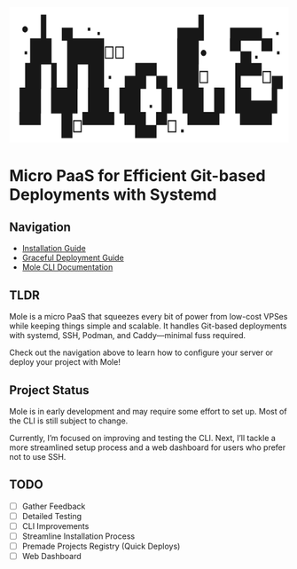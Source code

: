 ![Mole Logo](mole.svg)
   
# Micro PaaS for Efficient Git-based Deployments with Systemd

## Navigation

- [Installation Guide](/docs/install.md)
- [Graceful Deployment Guide](/docs/graceful_deployment.md)
- [Mole CLI Documentation](/docs/cli/mole.md)

## TLDR

Mole is a micro PaaS that squeezes every bit of power from low-cost VPSes while keeping things simple and scalable. It handles Git-based deployments with systemd, SSH, Podman, and Caddy—minimal fuss required.

Check out the navigation above to learn how to configure your server or deploy your project with Mole!

## Project Status

Mole is in early development and may require some effort to set up. Most of the CLI is still subject to change.

Currently, I’m focused on improving and testing the CLI. Next, I’ll tackle a more streamlined setup process and a web dashboard for users who prefer not to use SSH.

## TODO

- [ ] Gather Feedback
- [ ] Detailed Testing
- [ ] CLI Improvements
- [ ] Streamline Installation Process
- [ ] Premade Projects Registry (Quick Deploys)
- [ ] Web Dashboard
